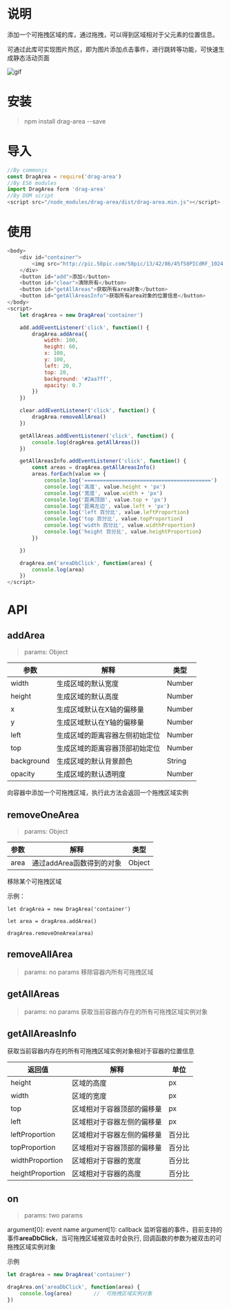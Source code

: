 # 说明 
添加一个可拖拽区域的库，通过拖拽，可以得到区域相对于父元素的位置信息。

可通过此库可实现图片热区，即为图片添加点击事件，进行跳转等功能，可快速生成静态活动页面

![gif](https://user-images.githubusercontent.com/23492006/47439222-978b4b00-d7de-11e8-9597-a3ff708c1598.gif)

# 安装
> npm install drag-area --save

# 导入
```js
//By commonjs
const DragArea = require('drag-area')
//By ES6 modules
import DragArea form 'drag-area'
//By DOM script
<script src="/node_modules/drag-area/dist/drag-area.min.js"></script>
```

# 使用
```js
<body>
    <div id="container">
        <img src="http://pic.58pic.com/58pic/13/42/86/45f58PICdRF_1024.jpg" alt="">
    </div>
    <button id="add">添加</button>
    <button id="clear">清除所有</button>
    <button id="getAllAreas">获取所有area对象</button>
    <button id="getAllAreasInfo">获取所有area对象的位置信息</button>
</body>
<script>
    let dragArea = new DragArea('container')

    add.addEventListener('click', function() {
        dragArea.addArea({
            width: 100,
            height: 60,
            x: 100,
            y: 100,
            left: 20,
            top: 20,
            background: '#2aa7ff',
            opacity: 0.7
        })
    })

    clear.addEventListener('click', function() {
        dragArea.removeAllArea()
    })

    getAllAreas.addEventListener('click', function() {
        console.log(dragArea.getAllAreas())
    })

    getAllAreasInfo.addEventListener('click', function() {
        const areas = dragArea.getAllAreasInfo()
        areas.forEach(value => {
            console.log('=========================================')
            console.log('高度', value.height + 'px')
            console.log('宽度', value.width + 'px')
            console.log('距离顶部', value.top + 'px')
            console.log('距离左边', value.left + 'px')
            console.log('left 百分比', value.leftProportion)
            console.log('top 百分比', value.topProportion)
            console.log('width 百分比', value.widthProportion)
            console.log('height 百分比', value.heightProportion)
        })

    })

    dragArea.on('areaDbClick', function(area) {
        console.log(area)
    })
</script>
```

# API

## addArea
> params: Object

|参数|解释|类型|
|---|---|---|
|width|生成区域的默认宽度|Number|
|height|生成区域的默认高度|Number|
|x|生成区域默认在X轴的偏移量|Number|
|y|生成区域默认在Y轴的偏移量|Number|
|left|生成区域的距离容器左侧初始定位|Number|
|top|生成区域的距离容器顶部初始定位|Number|
|background|生成区域的默认背景颜色|String|
|opacity|生成区域的默认透明度|Number|

向容器中添加一个可拖拽区域，执行此方法会返回一个拖拽区域实例

## removeOneArea
> params: Object

|参数|解释|类型|
|---|---|---|
|area|通过addArea函数得到的对象|Object|

移除某个可拖拽区域

示例：
```JS
let dragArea = new DragArea('container')

let area = dragArea.addArea()

dragArea.removeOneArea(area)
```

## removeAllArea
> params: no params
移除容器内所有可拖拽区域

## getAllAreas
> params: no params
获取当前容器内存在的所有可拖拽区域实例对象

## getAllAreasInfo
获取当前容器内存在的所有可拖拽区域实例对象相对于容器的位置信息

|返回值|解释|单位|
|---|---|---|
|height|区域的高度|px|
|width|区域的宽度|px|
|top|区域相对于容器顶部的偏移量|px|
|left|区域相对于容器左侧的偏移量|px|
|leftProportion|区域相对于容器左侧的偏移量|百分比|
|topProportion|区域相对于容器顶部的偏移量|百分比|
|widthProportion|区域相对于容器的宽度|百分比|
|heightProportion|区域相对于容器的高度|百分比|

## on
> params: two params

argument[0]: event name
argument[1]: callback
监听容器的事件，目前支持的事件**areaDbClick**，当可拖拽区域被双击时会执行, 回调函数的参数为被双击的可拖拽区域实例对象

示例
```js
let dragArea = new DragArea('container')

dragArea.on('areaDbClick', function(area) {
    console.log(area)       //  可拖拽区域实例对象
})
```
